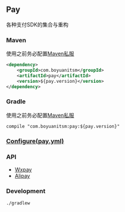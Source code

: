 ## Pay

各种支付SDK的集合与重构

### Maven
使用之前务必配置[Maven私服](http://172.16.8.21:20000/helper/nexus-maven-repo)
```xml
<dependency>
    <groupId>com.boyuanitsm</groupId>
    <artifactId>pay</artifactId>
    <version>${pay.version}</version>
</dependency>
```

### Gradle
使用之前务必配置[Maven私服](http://172.16.8.21:20000/helper/nexus-maven-repo)
```
compile "com.boyuanitsm:pay:${pay.version}"
```

### [Configure(pay.yml)](docs/pay.yml.md)

### API

- [Wxpay](docs/wepay/wepay.md)
- [Alipay](docs/alipay/alipay.md)

### Development

```
./gradlew
```
